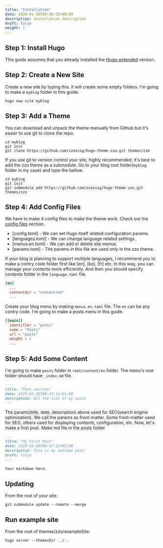 ```yaml
---
title: "Installation"
date: 2020-01-30T00:38:25+09:00
description: Installation description
draft: false
weight: 1
---
```


## Step 1: Install Hugo

This guide assumes that you already installed the [Hugo-extended](https://gohugo.io/getting-started/installing/) version.

## Step 2: Create a New Site

Create a new site by typing this. It will create some empty folders. I'm going to make a `myblog` folder in this guide.

```
hugo new site myblog
```

## Step 3: Add a Theme

You can download and unpack the theme manually from Github but it's easier to use git to clone the repo.

```
cd myblog
git init
git clone https://github.com/zzossig/hugo-theme-zzo.git themes/zzo
```

If you use git to version control your site, highly recommended, it's best to add the zzo theme as a submodule.
Go to your blog root folder(`myblog` folder in my case) and type the bellow.

```
cd myblog
git init
git submodule add https://github.com/zzossig/hugo-theme-zzo.git themes/zzo
```

## Step 4: Add Config Files

We have to make 4 config files to make the theme work. Check out the [config files](/zzo/configuration/configfiles/) section.

- [config.toml] - We can set Hugo itself related configuration params.
- [languages.toml] - We can change language related settings.
- [menus.en.toml] - We can add or delete site menus.
- [params.toml] - The params in this file are used only in the zzo theme.

If your blog is planning to support multiple languages, I recommend you to make a contry code folder first like [en], [ko], [fr] etc.
In this way, you can manage your contents more efficiently. And then you should specify contents folder in the `language.toml` file.

```:language.toml
[en]
  ...
  contentdir = "content/en"
  ...
```

Create your blog menu by making `menus.en.toml` file. The `en` can be any contry code. I'm going to make a posts menu in this guide.

```:menus.en.toml
[[main]]
  identifier = "posts"
  name = "Posts"
  url = "posts"
  weight = 1
  ...
```

## Step 5: Add Some Content

I'm going to make `posts` folder in `root/content/en` folder. The menu's root folder should have `_index.md` file.

```:/content/en/posts/_index.md
---
title: "Post section"
date: 2019-03-26T08:47:11+01:00
description: All the list of my posts
---
```

The params(title, date, description) above used for SEO(search engine optimization). We call the params as front-matter. Some front-matter used for SEO, others used for displaying contents, configuration, etc. Now, let's make a first post. Make md file in the posts folder

```:/content/en/posts/myfirstpost.md
---
title: "My First Post"
date: 2019-03-26T08:47:11+01:00
description: This is my awesome post!
draft: false
---

Your markdown here.
```


## Updating

From the root of your site:

```
git submodule update --remote --merge
```

## Run example site

From the root of themes/zzo/exampleSite:

```
hugo server --themesDir ../..
```
